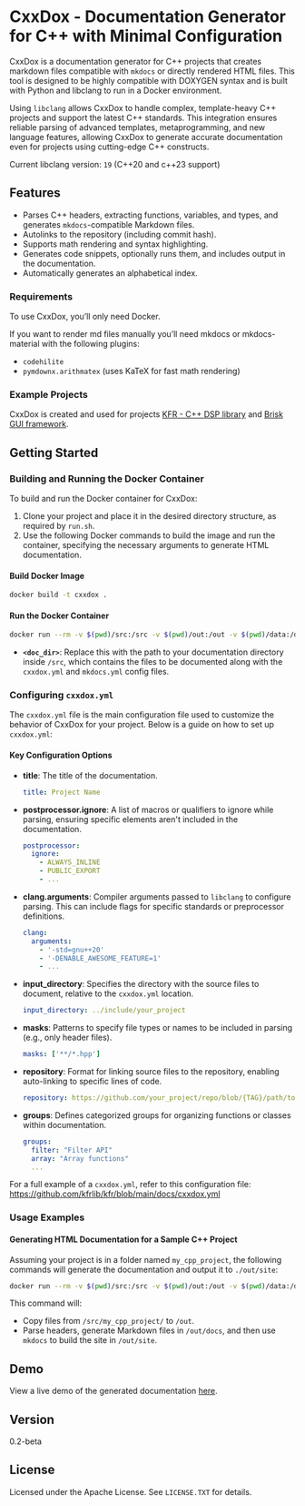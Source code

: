 # CxxDox - Documentation Generator for C++ with Minimal Configuration

CxxDox is a documentation generator for C++ projects that creates markdown files compatible with `mkdocs` or directly rendered HTML files. This tool is designed to be highly compatible with DOXYGEN syntax and is built with Python and libclang to run in a Docker environment.

Using `libclang` allows CxxDox to handle complex, template-heavy C++ projects and support the latest C++ standards. This integration ensures reliable parsing of advanced templates, metaprogramming, and new language features, allowing CxxDox to generate accurate documentation even for projects using cutting-edge C++ constructs.

Current libclang version: `19` (C++20 and c++23 support)

## Features

- Parses C++ headers, extracting functions, variables, and types, and generates `mkdocs`-compatible Markdown files.
- Autolinks to the repository (including commit hash).
- Supports math rendering and syntax highlighting.
- Generates code snippets, optionally runs them, and includes output in the documentation.
- Automatically generates an alphabetical index.

### Requirements

To use CxxDox, you’ll only need Docker.

If you want to render md files manually you’ll need mkdocs or mkdocs-material with the following plugins:
  - `codehilite`
  - `pymdownx.arithmatex` (uses KaTeX for fast math rendering)

### Example Projects

CxxDox is created and used for projects [KFR - C++ DSP library](https://kfr.dev) and [Brisk GUI framework](https://github.com/brisklib/brisk).

## Getting Started

### Building and Running the Docker Container

To build and run the Docker container for CxxDox:

1. Clone your project and place it in the desired directory structure, as required by `run.sh`.
2. Use the following Docker commands to build the image and run the container, specifying the necessary arguments to generate HTML documentation.

#### Build Docker Image

```bash
docker build -t cxxdox .
```

#### Run the Docker Container

```bash
docker run --rm -v $(pwd)/src:/src -v $(pwd)/out:/out -v $(pwd)/data:/data cxxdox <doc_dir>
```

- **`<doc_dir>`**: Replace this with the path to your documentation directory inside `/src`, which contains the files to be documented along with the `cxxdox.yml` and `mkdocs.yml` config files.

### Configuring `cxxdox.yml`

The `cxxdox.yml` file is the main configuration file used to customize the behavior of CxxDox for your project. Below is a guide on how to set up `cxxdox.yml`:

#### Key Configuration Options

- **title**: The title of the documentation. 
  ```yaml
  title: Project Name
  ```

- **postprocessor.ignore**: A list of macros or qualifiers to ignore while parsing, ensuring specific elements aren't included in the documentation.
  ```yaml
  postprocessor:
    ignore: 
      - ALWAYS_INLINE
      - PUBLIC_EXPORT
      - ...
  ```

- **clang.arguments**: Compiler arguments passed to `libclang` to configure parsing. This can include flags for specific standards or preprocessor definitions.
  ```yaml
  clang:
    arguments: 
      - '-std=gnu++20'
      - '-DENABLE_AWESOME_FEATURE=1'
      - ...
  ```

- **input_directory**: Specifies the directory with the source files to document, relative to the `cxxdox.yml` location.
  ```yaml
  input_directory: ../include/your_project
  ```

- **masks**: Patterns to specify file types or names to be included in parsing (e.g., only header files).
  ```yaml
  masks: ['**/*.hpp']
  ```

- **repository**: Format for linking source files to the repository, enabling auto-linking to specific lines of code.
  ```yaml
  repository: https://github.com/your_project/repo/blob/{TAG}/path/to/file/{FILE}#L{LINE}
  ```

- **groups**: Defines categorized groups for organizing functions or classes within documentation.
  ```yaml
  groups:
    filter: "Filter API"
    array: "Array functions"
    ...
  ```

For a full example of a `cxxdox.yml`, refer to this configuration file: https://github.com/kfrlib/kfr/blob/main/docs/cxxdox.yml

### Usage Examples

#### Generating HTML Documentation for a Sample C++ Project

Assuming your project is in a folder named `my_cpp_project`, the following commands will generate the documentation and output it to `./out/site`:

```bash
docker run --rm -v $(pwd)/src:/src -v $(pwd)/out:/out -v $(pwd)/data:/data cxxdox my_cpp_project
```

This command will:
- Copy files from `/src/my_cpp_project/` to `/out`.
- Parse headers, generate Markdown files in `/out/docs`, and then use `mkdocs` to build the site in `/out/site`.

## Demo

View a live demo of the generated documentation [here](https://www.kfrlib.com/newdocs/index.html).

## Version

0.2-beta

## License

Licensed under the Apache License. See `LICENSE.TXT` for details.

